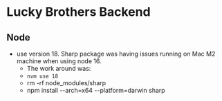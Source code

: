 # Lucky Brothers Backend

## Node

- use version 18. Sharp package was having issues running on Mac M2 machine when using node 16.
  - The work around was:
  - `nvm use 18`
  - rm -rf node_modules/sharp
  - npm install --arch=x64 --platform=darwin sharp
